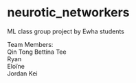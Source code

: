 # neurotic_networkers
ML class group project by Ewha students

Team Members:  
Qin Tong Bettina Tee  
Ryan  
Eloïne  
Jordan
Kei 